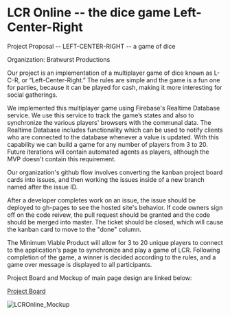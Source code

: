 # LCR Online -- the dice game Left-Center-Right

Project Proposal -- LEFT-CENTER-RIGHT -- a game of dice

Organization: Bratwurst Productions

Our project is an implementation of a multiplayer game of dice known as L-C-R, or “Left-Center-Right.” The rules are simple and the game is a fun one for parties, because it can be played for cash, making it more interesting for social gatherings.

We implemented this multiplayer game using Firebase's Realtime Database service. We use this service to track the game’s states and also to synchronize the various players' browsers with the communal data. The Realtime Database includes functionality which can be used to notify clients who are connected to the database whenever a value is updated. With this capability we can build a game for any number of players from 3 to 20. Future iterations will contain automated agents as players, although the MVP doesn't contain this requirement.

Our organization's github flow involves converting the kanban project board cards into issues, and then working the issues inside of a new branch named after the issue ID.

After a developer completes work on an issue, the issue should be deployed to gh-pages to see the hosted site's behavior. If code owners sign off on the code reivew, the pull request should be granted and the code should be merged into master. The ticket should be closed, which will cause the kanban card to move to the "done" column.

The Minimum Viable Product will allow for 3 to 20 unique players to connect to the application's page to synchronize and play a game of LCR. Following completion of the game, a winner is decided according to the rules, and a game over message is displayed to all participants.

Project Board and Mockup of main page design are linked below:

[Project Board](https://github.com/bratwurst-productions/LCR-Game/projects/1)


![LCROnline_Mockup](https://user-images.githubusercontent.com/46508146/56332224-1db49880-6155-11e9-9797-3b8e2d210599.png)

